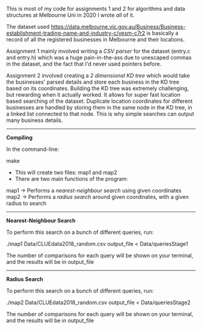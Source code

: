 This is most of my code for assignments 1 and 2 for algorithms and data structures at Melbourne Uni in 2020
I wrote *all* of it.

The dataset used https://data.melbourne.vic.gov.au/Business/Business-establishment-trading-name-and-industry-c/vesm-c7r2 
is basically a record of all the registered businesses in Melbourne and their locations.

Assignment 1 mainly involved writing a *CSV parser* for the dataset (entry.c and entry.h) which was a huge pain-in-the-ass 
due to unescaped commas in the dataset, and the fact that I'd never used pointers before.

Assignment 2 involved creating a *2 dimensional KD tree* which would take the businesses' parsed details and store each 
business in the KD tree based on its coordinates. Building the KD tree was extremely challenging, but rewarding when it 
actually worked. It allows for super fast location based searching of the dataset.
Duplicate location coordinates for different businesses are handled by storing them in the same node in the KD tree, in
a linked list connected to that node. This is why simple searches can output many business details.

----------------------------------------------------------------------------------------------------------------------------

**Compiling**

In the command-line:

make

- This will create two files: map1 and map2
- There are two main functions of the program:

map1 -> Performs a *nearest-neighbour search* using given coordinates
map2 -> Performs a *radius search* around given coordinates, with a given radius to search

----------------------------------------------------------------------------------------------------------------------------

**Nearest-Neighbour Search**

To perform this search on a bunch of different queries, run:

./map1 Data/CLUEdata2018_random.csv output_file < Data/queriesStage1

The number of comparisons for each query will be shown on your terminal, and the results will be in output_file

----------------------------------------------------------------------------------------------------------------------------

**Radius Search**

To perform this search on a bunch of different queries, run:

./map2 Data/CLUEdata2018_random.csv output_file < Data/queriesStage2

The number of comparisons for each query will be shown on your terminal, and the results will be in output_file
